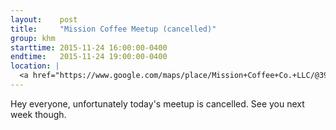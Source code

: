 ```yaml
---
layout:    post
title:     "Mission Coffee Meetup (cancelled)"
group: khm
starttime: 2015-11-24 16:00:00-0400
endtime:   2015-11-24 19:00:00-0400
location: |
  <a href="https://www.google.com/maps/place/Mission+Coffee+Co.+LLC/@39.9805566,-83.0046931,19.5z/data=!4m2!3m1!1s0x0000000000000000:0x0c6fccff56e2d8df!6m1!1e1" target="_blank">Mission Coffee, 11 Price Ave, Columbus, OH 43201</a>
---
```


Hey everyone, unfortunately today's meetup is cancelled.  See you next week though.
